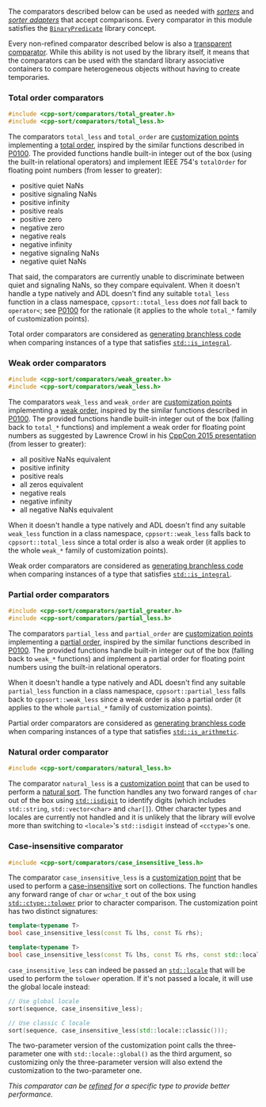 The comparators described below can be used as needed with [*sorters*][sorters] and [*sorter adapters*][sorter-adapters] that accept comparisons. Every comparator in this module satisfies the [`BinaryPredicate`][binary-predicate] library concept.

Every non-refined comparator described below is also a [transparent comparator][transparent-func]. While this ability is not used by the library itself, it means that the comparators can be used with the standard library associative containers to compare heterogeneous objects without having to create temporaries.

### Total order comparators

```cpp
#include <cpp-sort/comparators/total_greater.h>
#include <cpp-sort/comparators/total_less.h>
```

The comparators `total_less` and `total_order` are [customization points][custom-point] implementing a [total order][total-order], inspired by the similar functions described in [P0100][P0100]. The provided functions handle built-in integer out of the box (using the built-in relational operators) and implement IEEE 754's `totalOrder` for floating point numbers (from lesser to greater):
* positive quiet NaNs
* positive signaling NaNs
* positive infinity
* positive reals
* positive zero
* negative zero
* negative reals
* negative infinity
* negative signaling NaNs
* negative quiet NaNs

That said, the comparators are currently unable to discriminate between quiet and signaling NaNs, so they compare equivalent. When it doesn't handle a type natively and ADL doesn't find any suitable `total_less` function in a class namespace, `cppsort::total_less` does *not* fall back to `operator<`; see [P0100][P0100] for the rationale (it applies to the whole `total_*` family of customization points).

Total order comparators are considered as [generating branchless code][branchless-traits] when comparing instances of a type that satisfies [`std::is_integral`][std-is-integral].

### Weak order comparators

```cpp
#include <cpp-sort/comparators/weak_greater.h>
#include <cpp-sort/comparators/weak_less.h>
```

The comparators `weak_less` and `weak_order` are [customization points][custom-point] implementing a [weak order][weak-order], inspired by the similar functions described in [P0100][P0100]. The provided functions handle built-in integer out of the box (falling back to `total_*` functions) and implement a weak order for floating point numbers as suggested by Lawrence Crowl in his [CppCon 2015 presentation][cppcon2015-compare] (from lesser to greater):
* all positive NaNs equivalent
* positive infinity
* positive reals
* all zeros equivalent
* negative reals
* negative infinity
* all negative NaNs equivalent

When it doesn't handle a type natively and ADL doesn't find any suitable `weak_less` function in a class namespace, `cppsort::weak_less` falls back to `cppsort::total_less` since a total order is also a weak order (it applies to the whole `weak_*` family of customization points).

Weak order comparators are considered as [generating branchless code][branchless-traits] when comparing instances of a type that satisfies [`std::is_integral`][std-is-integral].

### Partial order comparators

```cpp
#include <cpp-sort/comparators/partial_greater.h>
#include <cpp-sort/comparators/partial_less.h>
```

The comparators `partial_less` and `partial_order` are [customization points][custom-point] implementing a [partial order][partial-order], inspired by the similar functions described in [P0100][P0100]. The provided functions handle built-in integer out of the box (falling back to `weak_*` functions) and implement a partial order for floating point numbers using the built-in relational operators.

When it doesn't handle a type natively and ADL doesn't find any suitable `partial_less` function in a class namespace, `cppsort::partial_less` falls back to `cppsort::weak_less` since a weak order is also a partial order (it applies to the whole `partial_*` family of customization points).

Partial order comparators are considered as [generating branchless code][branchless-traits] when comparing instances of a type that satisfies [`std::is_arithmetic`][std-is-arithmetic].

### Natural order comparator

```cpp
#include <cpp-sort/comparators/natural_less.h>
```

The comparator `natural_less` is a [customization point][custom-point] that can be used to perform a [natural sort][natural-sort]. The function handles any two forward ranges of `char` out of the box using [`std::isdigit`][std-is-digit] to identify digits (which includes `std::string`, `std::vector<char>` and `char[]`). Other character types and locales are currently not handled and it is unlikely that the library will evolve more than switching to `<locale>`'s `std::isdigit` instead of `<cctype>`'s one.

### Case-insensitive comparator

```cpp
#include <cpp-sort/comparators/case_insensitive_less.h>
```

The comparator `case_insensitive_less` is a [customization point][custom-point] that be used to perform a [case-insensitive][case-sensitivity] sort on collections. The function handles any forward range of `char` or `wchar_t` out of the box using [`std::ctype::tolower`][to-lower] prior to character comparison. The customization point has two distinct signatures:

```cpp
template<typename T>
bool case_insensitive_less(const T& lhs, const T& rhs);

template<typename T>
bool case_insensitive_less(const T& lhs, const T& rhs, const std::locale& loc);
```

`case_insensitive_less` can indeed be passed an [`std::locale`][std-locale] that will be used to perform the `tolower` operation. If it's not passed a locale, it will use the global locale instead:

```cpp
// Use global locale
sort(sequence, case_insensitive_less);

// Use classic C locale
sort(sequence, case_insensitive_less(std::locale::classic()));
```

The two-parameter version of the customization point calls the three-parameter one with `std::locale::global()` as the third argument, so customizing only the three-parameter version will also extend the customization to the two-parameter one.

*This comparator can be [refined][refining] for a specific type to provide better performance.*


  [binary-predicate]: https://en.cppreference.com/w/cpp/concept/BinaryPredicate
  [branchless-traits]: Miscellaneous-utilities.md#branchless-traits
  [callable]: https://en.cppreference.com/w/cpp/named_req/Callable
  [case-sensitivity]: https://en.wikipedia.org/wiki/Case_sensitivity
  [cppcon2015-compare]: https://github.com/CppCon/CppCon2015/tree/master/Presentations/Comparison%20is%20not%20simple%2C%20but%20it%20can%20be%20simpler%20-%20Lawrence%20Crowl%20-%20CppCon%202015
  [custom-point]: https://ericniebler.com/2014/10/21/customization-point-design-in-c11-and-beyond/
  [natural-sort]: https://en.wikipedia.org/wiki/Natural_sort_order
  [P0100]: http://open-std.org/JTC1/SC22/WG21/docs/papers/2015/p0100r1.html
  [partial-order]: https://en.wikipedia.org/wiki/Partially_ordered_set#Formal_definition
  [refining]: Refined-functions.md
  [sorter-adapters]: Sorter-adapters.md
  [sorters]: Sorters.md
  [std-is-arithmetic]: https://en.cppreference.com/w/cpp/types/is_arithmetic
  [std-is-digit]: https://en.cppreference.com/w/cpp/string/byte/isdigit
  [std-is-integral]: https://en.cppreference.com/w/cpp/types/is_integral
  [std-locale]: https://en.cppreference.com/w/cpp/locale/locale
  [to-lower]: https://en.cppreference.com/w/cpp/locale/ctype/tolower
  [total-order]: https://en.wikipedia.org/wiki/Total_order
  [transparent-func]: Comparators-and-projections.md#Transparent-function-objects
  [weak-order]: https://en.wikipedia.org/wiki/Weak_ordering
